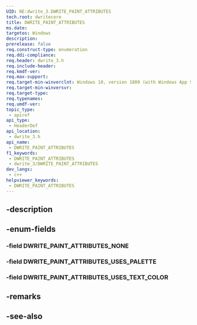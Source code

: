 ```yaml
---
UID: NE:dwrite_3.DWRITE_PAINT_ATTRIBUTES
tech.root: dwritecore
title: DWRITE_PAINT_ATTRIBUTES
ms.date: 
targetos: Windows
description: 
prerelease: false
req.construct-type: enumeration
req.ddi-compliance: 
req.header: dwrite_3.h
req.include-header: 
req.kmdf-ver: 
req.max-support: 
req.target-min-winverclnt: Windows 10, version 1809 (with Windows App SDK 1.2 or later)
req.target-min-winversvr: 
req.target-type: 
req.typenames: 
req.umdf-ver: 
topic_type:
 - apiref
api_type:
 - HeaderDef
api_location:
 - dwrite_3.h
api_name:
 - DWRITE_PAINT_ATTRIBUTES
f1_keywords:
 - DWRITE_PAINT_ATTRIBUTES
 - dwrite_3/DWRITE_PAINT_ATTRIBUTES
dev_langs:
 - c++
helpviewer_keywords:
 - DWRITE_PAINT_ATTRIBUTES
---
```


## -description

## -enum-fields

### -field DWRITE_PAINT_ATTRIBUTES_NONE

### -field DWRITE_PAINT_ATTRIBUTES_USES_PALETTE

### -field DWRITE_PAINT_ATTRIBUTES_USES_TEXT_COLOR

## -remarks

## -see-also

